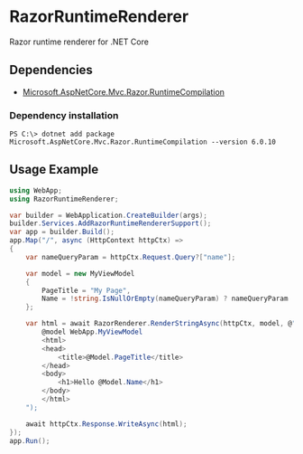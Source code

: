 # RazorRuntimeRenderer
Razor runtime renderer for .NET Core


## Dependencies
- [Microsoft.AspNetCore.Mvc.Razor.RuntimeCompilation](https://www.nuget.org/packages/Microsoft.AspNetCore.Mvc.Razor.RuntimeCompilation/6.0.10)

### Dependency installation
```
PS C:\> dotnet add package Microsoft.AspNetCore.Mvc.Razor.RuntimeCompilation --version 6.0.10
```

## Usage Example
```csharp
using WebApp;
using RazorRuntimeRenderer;

var builder = WebApplication.CreateBuilder(args);
builder.Services.AddRazorRuntimeRendererSupport();
var app = builder.Build();
app.Map("/", async (HttpContext httpCtx) =>
{
    var nameQueryParam = httpCtx.Request.Query?["name"];

    var model = new MyViewModel
    {
        PageTitle = "My Page",
        Name = !string.IsNullOrEmpty(nameQueryParam) ? nameQueryParam : "World",
    };

    var html = await RazorRenderer.RenderStringAsync(httpCtx, model, @"
        @model WebApp.MyViewModel
        <html>
        <head>
            <title>@Model.PageTitle</title>
        </head>
        <body>
            <h1>Hello @Model.Name</h1>
        </body>
        </html>
    ");

    await httpCtx.Response.WriteAsync(html);
});
app.Run(); 
```
